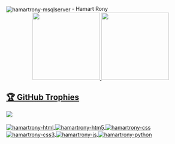 <img align="center" alt="hamartrony-msqlserver"  src="https://komarev.com/ghpvc/?username=hamartrony&style=flat-square">
- Hamart Rony  </br>


<div align="center">
  <a href="https://github.com/hamartrony">
  <img height="180em" src="https://github-readme-stats.vercel.app/api?username=hamartrony&show_icons=true&theme=apprentice&include_all_commits=true&count_private=true&cache_seconds=1800"/>
  <img height="180em" src="https://github-readme-stats.vercel.app/api/top-langs/?username=hamartrony&layout=compact&langs_count=7&theme=apprentice&cache_seconds=1800"/>

</div>
  <div align="center">
<!--   <img src="https://github-readme-streak-stats.herokuapp.com/?user=hamartrony&theme=dark"> -->
  </div>
  <h2>🏆 GitHub Trophies</h2>
<img src="https://github-profile-trophy.vercel.app/?username=hamartrony&theme=nord&column=7" >

<div style="display: inline_block"><br>
  <img align="center" alt="hamartrony-html"  src="https://img.shields.io/badge/HTML-239120?style=for-the-badge&logo=html5&logoColor=white">
  <img align="center" alt="hamartrony-htm5"  src="https://img.shields.io/badge/HTML5-E34F26?style=for-the-badge&logo=html5&logoColor=white">
  <img align="center" alt="hamartrony-css"  src="https://img.shields.io/badge/CSS-239120?&style=for-the-badge&logo=css3&logoColor=white">
  <img align="center" alt="hamartrony-css3"  src="https://img.shields.io/badge/CSS3-1572B6?style=for-the-badge&logo=css3&logoColor=white">
  <img align="center" alt="hamartrony-js"  src="https://img.shields.io/badge/JavaScript-F7DF1E?style=for-the-badge&logo=javascript&logoColor=black">
<!--   <img align="center" alt="hamartrony-jquery"  src="https://img.shields.io/badge/jQuery-0769AD?style=for-the-badge&logo=jquery&logoColor=white"> -->
<!--   <img align="center" alt="hamartrony-dotnet" src="https://img.shields.io/badge/.NET-5C2D91?style=for-the-badge&logo=.net&logoColor=white"> -->
<!--   <img align="center" alt="hamartrony-csharp"  src="https://img.shields.io/badge/C%23-239120?style=for-the-badge&logo=c-sharp&logoColor=white"> -->
  <img align="center" alt="hamartrony-python"  src="https://img.shields.io/badge/Python-14354C?style=for-the-badge&logo=python&logoColor=white">
<!--   <img align="center" alt="benccalcyxzfi-msqlserver"  src="https://img.shields.io/badge/Microsoft_SQL_Server-CC2927?style=for-the-badge&logo=microsoft-sql-server&logoColor=white"> -->
<!--   <img align="center" alt="classic ASP (Active Server Pages)" height="28" width="56" src="https://user-images.githubusercontent.com/88748637/150883584-f1a99b8d-bd54-49de-b7ad-6b06c77f03d3.png"> -->
<!--   <img align="center" alt="Visual Basic 6" height="28" width="56" src="https://user-images.githubusercontent.com/88748637/150884149-e5d5cfce-f07c-4504-97fa-a00fd5741ad4.png"> -->
</div>
<!--   <img align="center" src="https://github.com/benccalcyxzfi/benccalcyxzfi/blob/output/github-contribution-grid-snake.gif"> -->
